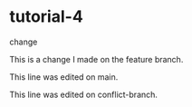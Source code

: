 # tutorial-4
change

This is a change I made on the feature branch.


This line was edited on main.

This line was edited on conflict-branch.


